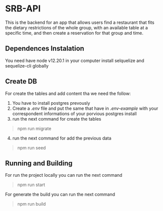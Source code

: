 # SRB-API
This is the backend for an app that allows users  find a restaurant that fits the dietary restrictions of the whole group, with an available table at a specific time, and then create a reservation for that group and time.

## Dependences Instalation
You need have node v12.20.1 in your computer
install selquelize and sequelize-cli globally

## Create DB
For create the tables and add content tha we need the follow: 
1. You have to install postgres prevously
2. Create a _.env_ file and put the same that have in _.env-example_ with your correspondent informations of your porvious postgres install
3. run the next command for create the tables
> npm run migrate
4. run the next command for add the previous data
> npm run seed

## Running and Building
For run the project locally you can run the next command
> npm run start

For generate the build you can run the next command
> npm run build